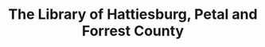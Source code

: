 ---
layout: repo
title: "The Library of Hattiesburg, Petal and Forrest County"
id: 23872
permalink: repos/23872/
---